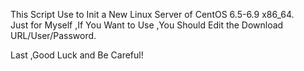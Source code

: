 This Script Use to Init a New Linux Server of CentOS 6.5-6.9 x86_64.   
Just for Myself ,If You Want to Use ,You Should Edit the Download URL/User/Password.

Last ,Good Luck and Be Careful!
